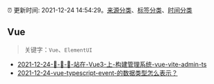 :alarm_clock: 更新时间: 2021-12-24 14:54:29。[来源分类](../README.md)、[标签分类](../TAGS.md)、[时间分类](../TIMELINE.md)

## Vue


> 关键字：`Vue`、`ElementUI`



- [2021-12-24-🎅-🎅-🎅-站在-Vue3-上-构建管理系统-vue-vite-admin-ts](https://www.v2ex.com/t/824308) 
- [2021-12-24-vue-typescript-event-的数据类型怎么表示？](https://www.v2ex.com/t/824302) 